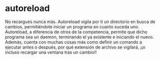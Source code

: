 # autoreload #

No recargues nunca más. Autoreload vigila por ti un directorio en busca de cambios, permitiéndote iniciar un programa en cuanto suceda uno. Autoreload, a diferencia de otros de la competencia, permite que dicho programa sea un daemon, terminando el ya existente e iniciando el nuevo. Además, cuenta con muchas cosas más como definir un comando a ejecutar antes o después, por qué extensión de archivo se vigilará, ¡¡o incluso recargar una ventana tras un cambio!!